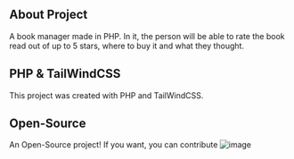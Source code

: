 ## About Project
A book manager made in PHP. In it, the person will be able to rate the book read out of up to 5 stars, where to buy it and what they thought.

## PHP & TailWindCSS
This project was created with PHP and TailWindCSS.

## Open-Source
An Open-Source project! If you want, you can contribute
![image](https://github.com/user-attachments/assets/34c906ea-bc36-471a-ac6b-f4327b4d518a)
